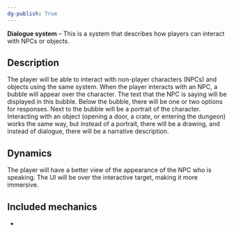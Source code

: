 ```yaml
---
dg-publish: True 
---
```

**Dialogue system** – This is a system that describes how players can interact with NPCs or objects.

## Description
The player will be able to interact with non-player characters (NPCs) and objects using the same system.
When the player interacts with an NPC, a bubble will appear over the character. The text that the NPC is saying will be displayed in this bubble. Below the bubble, there will be one or two options for responses. Next to the bubble will be a portrait of the character.
Interacting with an object (opening a door, a crate, or entering the dungeon) works the same way, but instead of a portrait, there will be a drawing, and instead of dialogue, there will be a narrative description.

## Dynamics
The player will have a better view of the appearance of the NPC who is speaking. 
The UI will be over the interactive target, making it more immersive.

## Included mechanics
- 
